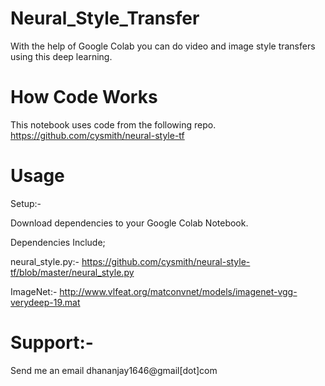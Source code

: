 # Neural_Style_Transfer

With the help of Google Colab you can do video and image style transfers using this deep learning.

# How Code Works

This notebook uses code from the following repo. https://github.com/cysmith/neural-style-tf

# Usage

Setup:-

Download dependencies to your Google Colab Notebook.

Dependencies Include;

neural_style.py:- https://github.com/cysmith/neural-style-tf/blob/master/neural_style.py

ImageNet:- http://www.vlfeat.org/matconvnet/models/imagenet-vgg-verydeep-19.mat

# Support:-

Send me an email dhananjay1646@gmail[dot]com
